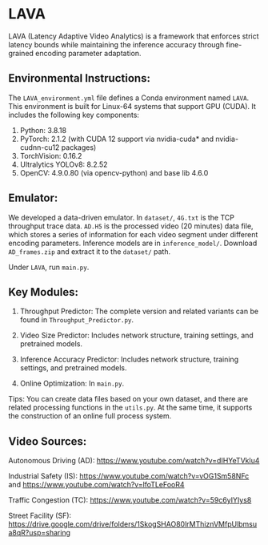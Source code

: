 # LAVA

LAVA (Latency Adaptive Video Analytics) is a framework that enforces strict latency bounds while maintaining the inference accuracy through fine-grained encoding parameter adaptation.

## Environmental Instructions:

The `LAVA_environment.yml` file defines a Conda environment named `LAVA`. This environment is built for Linux-64 systems that support GPU (CUDA).
It includes the following key components:
1. Python: 3.8.18
2. PyTorch: 2.1.2 (with CUDA 12 support via nvidia-cuda* and nvidia-cudnn-cu12 packages)
3. TorchVision: 0.16.2
4. Ultralytics YOLOv8: 8.2.52
5. OpenCV: 4.9.0.80 (via opencv-python) and base lib 4.6.0

## Emulator:

We developed a data-driven emulator. In `dataset/`, `4G.txt` is the TCP throughput trace data. `AD.H5` is the processed video (20 minutes) data file, which stores a series of information for each video segment under different encoding parameters. Inference models are in `inference_model/`.
Download `AD_frames.zip` and extract it to the `dataset/` path.

Under `LAVA`, run `main.py`.

## Key Modules:

1. Throughput Predictor: The complete version and related variants can be found in `Throughput_Predictor.py`.

2. Video Size Predictor: Includes network structure, training settings, and pretrained models.

3. Inference Accuracy Predictor: Includes network structure, training settings, and pretrained models.

4. Online Optimization: In `main.py`.

Tips: You can create data files based on your own dataset, and there are related processing functions in the `utils.py`. At the same time, it supports the construction of an online full process system.

## Video Sources:

Autonomous Driving (AD): https://www.youtube.com/watch?v=dIHYeTVklu4

Industrial Safety (IS): https://www.youtube.com/watch?v=vOG1Sm58NFc and https://www.youtube.com/watch?v=lfoTLeFooR4

Traffic Congestion (TC): https://www.youtube.com/watch?v=59c6yIYIys8

Street Facility (SF): https://drive.google.com/drive/folders/1SkogSHAO80lrMThiznVMfpUlbmsua8qR?usp=sharing
